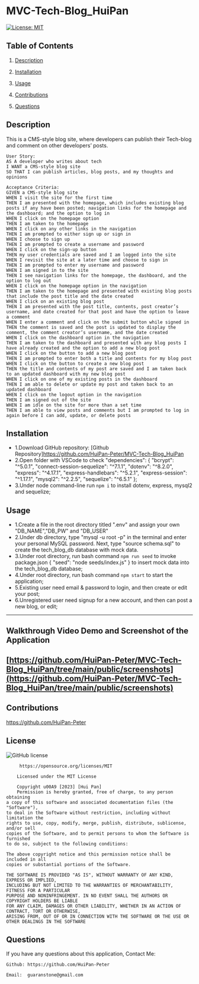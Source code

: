 # MVC-Tech-Blog_HuiPan
[![License: MIT](https://img.shields.io/badge/License-MIT-yellow.svg)](https://opensource.org/licenses/MIT)

## Table of Contents

1. [Description](#userStory)

2. [Installation](#installation)

3. [Usage](#usage)

4. [Contributions](#contributions)

5. [Questions](#questions)

## Description

This is a CMS-style blog site, where developers can publish their Tech-blog and comment on other developers’ posts.

```
User Story:
AS A developer who writes about tech
I WANT a CMS-style blog site
SO THAT I can publish articles, blog posts, and my thoughts and opinions
```

```
Acceptance Criteria:
GIVEN a CMS-style blog site
WHEN I visit the site for the first time
THEN I am presented with the homepage, which includes existing blog posts if any have been posted; navigation links for the homepage and the dashboard; and the option to log in
WHEN I click on the homepage option
THEN I am taken to the homepage
WHEN I click on any other links in the navigation
THEN I am prompted to either sign up or sign in
WHEN I choose to sign up
THEN I am prompted to create a username and password
WHEN I click on the sign-up button
THEN my user credentials are saved and I am logged into the site
WHEN I revisit the site at a later time and choose to sign in
THEN I am prompted to enter my username and password
WHEN I am signed in to the site
THEN I see navigation links for the homepage, the dashboard, and the option to log out
WHEN I click on the homepage option in the navigation
THEN I am taken to the homepage and presented with existing blog posts that include the post title and the date created
WHEN I click on an existing blog post
THEN I am presented with the post title, contents, post creator’s username, and date created for that post and have the option to leave a comment
WHEN I enter a comment and click on the submit button while signed in
THEN the comment is saved and the post is updated to display the comment, the comment creator’s username, and the date created
WHEN I click on the dashboard option in the navigation
THEN I am taken to the dashboard and presented with any blog posts I have already created and the option to add a new blog post
WHEN I click on the button to add a new blog post
THEN I am prompted to enter both a title and contents for my blog post
WHEN I click on the button to create a new blog post
THEN the title and contents of my post are saved and I am taken back to an updated dashboard with my new blog post
WHEN I click on one of my existing posts in the dashboard
THEN I am able to delete or update my post and taken back to an updated dashboard
WHEN I click on the logout option in the navigation
THEN I am signed out of the site
WHEN I am idle on the site for more than a set time
THEN I am able to view posts and comments but I am prompted to log in again before I can add, update, or delete posts
```

## Installation

- 1.Download GitHub repository: [Github Repository]https://github.com/HuiPan-Peter/MVC-Tech-Blog_HuiPan
- 2.Open folder with VSCode to check "dependencies": {
  "bcrypt": "^5.0.1",
  "connect-session-sequelize": "^7.1.1",
  "dotenv": "^8.2.0",
  "express": "^4.17.1",
  "express-handlebars": "^5.2.1",
  "express-session": "^1.17.1",
  "mysql2": "^2.2.5",
  "sequelize": "^6.5.1"
  };
- 3.Under node command-line run `npm i` to install dotenv, express, mysql2 and sequelize;

## Usage

- 1.Create a file in the root directory titled ".env" and assign your own "DB_NAME","DB_PW" and "DB_USER"
- 2.Under db directory, type "mysql -u root -p" in the terminal and enter your personal MySQL password. Next, type "source schema.sql" to create the tech_blog_db database with mock data.
- 3.Under root directory, run bash command `npm run seed` to invoke package.json {
  "seed": "node seeds/index.js"
  } to insert mock data into the tech_blog_db database;
- 4.Under root directory, run bash command `npm start` to start the application;
- 5.Existing user need email & password to login, and then create or edit your post;
- 6.Unregistered user need signup for a new account, and then can post a new blog, or edit;

---

## Walkthrough Video Demo and Screenshot of the Application

## [https://github.com/HuiPan-Peter/MVC-Tech-Blog_HuiPan/tree/main/public/screenshots](https://github.com/HuiPan-Peter/MVC-Tech-Blog_HuiPan/tree/main/public/screenshots)

## Contributions

https://github.com/HuiPan-Peter

## License

![GitHub license](https://img.shields.io/badge/license-MIT-blue.svg)

```
     https://opensource.org/licenses/MIT

    Licensed under the MIT License

    Copyright u00A9 [2023] [Hui Pan]
    Permission is hereby granted, free of charge, to any person obtaining
a copy of this software and associated documentation files (the "Software"),
to deal in the Software without restriction, including without limitation the
rights to use, copy, modify, merge, publish, distribute, sublicense, and/or sell
copies of the Software, and to permit persons to whom the Software is furnished
to do so, subject to the following conditions:

The above copyright notice and this permission notice shall be included in all
copies or substantial portions of the Software.

THE SOFTWARE IS PROVIDED "AS IS", WITHOUT WARRANTY OF ANY KIND, EXPRESS OR IMPLIED,
INCLUDING BUT NOT LIMITED TO THE WARRANTIES OF MERCHANTABILITY, FITNESS FOR A PARTICULAR
PURPOSE AND NONINFRINGEMENT. IN NO EVENT SHALL THE AUTHORS OR COPYRIGHT HOLDERS BE LIABLE
FOR ANY CLAIM, DAMAGES OR OTHER LIABILITY, WHETHER IN AN ACTION OF CONTRACT, TORT OR OTHERWISE,
ARISING FROM, OUT OF OR IN CONNECTION WITH THE SOFTWARE OR THE USE OR OTHER DEALINGS IN THE SOFTWARE
```

## Questions

If you have any questions about this application, Contact Me:

```
Github: https://github.com/HuiPan-Peter

Email:  guaranstone@gmail.com
```
